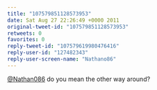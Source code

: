 ```yaml
---
title: "107579851128573953"
date: Sat Aug 27 22:26:49 +0000 2011
original-tweet-id: "107579851128573953"
retweets: 0
favorites: 0
reply-tweet-id: "107579619980476416"
reply-user-id: "127482343"
reply-user-screen-name: "Nathano86"
---
```

<a href="https://twitter.com/Nathan086">@Nathan086</a> do you mean the other way around?
